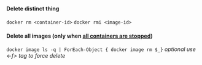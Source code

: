 #### Delete distinct thing
`docker rm <container-id>`
`docker rmi <image-id>`

#### Delete all images (only when [all containers are stopped](Controll.md#^511183))
`docker image ls -q | ForEach-Object { docker image rm $_}`
*optional use <-f> tag to force delete*